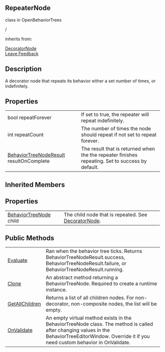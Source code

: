 <h2 class="header">RepeaterNode</h2>

<div class="flex-row space-between">
    <div class="flex-row">
        <p style="margin-right:10px">class in OpenBehaviorTrees</p>
        <p style="margin-right:10px">/</p>
        <p>inherits from: </p>
        <a class="link" href= "DecoratorNode.md">DecoratorNode</a>
    </div>
    <a class="link" style="text-align: right" href="mailto:zacharyruiz1@gmail.com" target="_blank">Leave Feedback</a>
</div>

<h2 class="small-h2 header">Description</h2>
<p>
    A decorator node that repeats its behavior either a set number of times, or indefinitely.
</p>

<h2 class="small-h2 header">Properties</h2>
<table class="table">
    <tbody>
        <tr>
            <td><span class="variable-name">bool</span> repeatForever</td>
            <td>If set to true, the repeater will repeat indefinitely.</td>
        </tr>
        <tr>
            <td><span class="variable-name">int</span> repeatCount</td>
            <td>The number of times the node should repeat if not set to repeat forever.</td>
        </tr>
        <tr>
            <td><a class="link" href= "BehaviorTreeNodeResult.md">BehaviorTreeNodeResult</a> resultOnComplete</td>
            <td>The result that is returned when the the repeater finishes repeating. Set to success by default.</td>
        </tr>
    </tbody>
</table>

<h2 class="small-h2 header">Inherited Members</h2>

<h2 class="small-h2 header">Properties</h2>
<table class="table">
    <tbody>
        <tr>
            <td><a class="link" href= "BehaviorTreeNode.md">BehaviorTreeNode</a> child</td>
            <td>The child node that is repeated. See <a class="link" href= "DecoratorNode.md">DecoratorNode</a>.</td>
        </tr>
    </tbody>
</table>
<h2 class="small-h2 header">Public Methods</h2>
<table class="table">
    <tbody>
        <tr>
            <td><a class="link" href = "BehaviorTreeNode-Evaluate.md">Evaluate</a></td>
            <td>Ran when the behavior tree ticks. Returns BehaviorTreeNodeResult.success, BehaviorTreeNodeResult.failure, or BehaviorTreeNodeResult.running.</td>
        </tr>
        <tr>
            <td><a class="link" href = "BehaviorTreeNode-Clone.md">Clone</a></td>
            <td>An abstract method returning a BehaviorTreeNode. Required to create a runtime instance.</td>
        </tr>
        <tr>
            <td><a class="link" href="BehaviorTreeNode-GetAllChildren.md">GetAllChildren</a></td>
            <td>Returns a list of all children nodes. For non-decorator, non-composite nodes, the list will be empty.</td>
        </tr>
        <tr>
            <td><a class="link" href="https://docs.unity3d.com/ScriptReference/ScriptableObject.OnValidate.html">OnValidate</a></td>
            <td>An empty virtual method exists in the BehaviorTreeNode class. The method is called after changing values in the BehaviorTreeEditorWindow. Override it if you need custom behavior in OnValidate.</td>
        </tr>
    </tbody>

</table>

